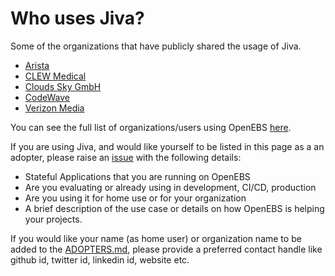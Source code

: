 # Who uses Jiva?

Some of the organizations that have publicly shared the usage of Jiva.
- [Arista](https://github.com/openebs/openebs/blob/HEAD/adopters/arista/README.md)
- [CLEW Medical](https://github.com/openebs/openebs/blob/HEAD/adopters/clewmedical/README.md)
- [Clouds Sky GmbH](https://github.com/openebs/openebs/blob/HEAD/adopters/cloudssky/README.md)
- [CodeWave](https://github.com/openebs/openebs/blob/HEAD/adopters/codewave/README.md)
- [Verizon Media](https://github.com/openebs/openebs/blob/HEAD/adopters/verizon/README.md)

You can see the full list of organizations/users using OpenEBS [here](https://github.com/openebs/openebs/blob/HEAD/ADOPTERS.md).

If you are using Jiva, and would like yourself to be listed in this page as a an adopter, please raise an [issue](https://github.com/openebs/jiva-operator/issues/new?assignees=&labels=&template=become-an-adopter.md&title=%5BADOPTER%5D) with the following details:

- Stateful Applications that you are running on OpenEBS
- Are you evaluating or already using in development, CI/CD, production
- Are you using it for home use or for your organization
- A brief description of the use case or details on how OpenEBS is helping your projects.

If you would like your name (as home user) or organization name to be added to the [ADOPTERS.md](https://github.com/openebs/openebs/blob/HEAD/ADOPTERS.md), please provide a preferred contact handle like github id, twitter id, linkedin id, website etc.


